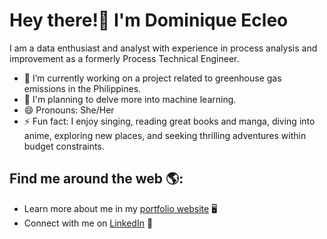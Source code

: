 # Hey there!👋 I'm Dominique Ecleo

I am a data enthusiast and analyst with experience in process analysis and improvement as a formerly Process Technical Engineer.
- 🔭 I’m currently working on a project related to greenhouse gas emissions in the Philippines.
- 🚀 I'm planning to delve more into machine learning.
- 😄 Pronouns: She/Her
- ⚡ Fun fact: I enjoy singing, reading great books and manga, diving into anime, exploring new places, and seeking thrilling adventures within budget constraints.
## Find me around the web 🌎:
- Learn more about me in my <a href="https://ecleodominique.github.io/">portfolio website</a> 🖥
- Connect with me on <a href="https://www.linkedin.com/in/ecleodominique/">LinkedIn</a> 💼
<!--
**ecleodominique/ecleodominique** is a ✨ _special_ ✨ repository because its `README.md` (this file) appears on your GitHub profile.

Here are some ideas to get you started:

- 🔭 I’m currently working on ...
- 🌱 I’m currently learning ...
- 👯 I’m looking to collaborate on ...
- 🤔 I’m looking for help with ...
- 💬 Ask me about ...
- 📫 How to reach me: ...
- 😄 Pronouns: ...
- ⚡ Fun fact: ...
-->
